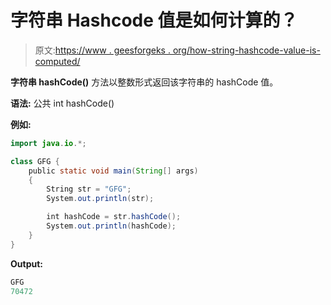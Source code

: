 # 字符串 Hashcode 值是如何计算的？

> 原文:[https://www . geesforgeks . org/how-string-hashcode-value-is-computed/](https://www.geeksforgeeks.org/how-string-hashcode-value-is-calculated/)

**字符串 hashCode()** 方法以整数形式返回该字符串的 hashCode 值。

**语法:**
公共 int hashCode()

**例如:**

```java
import java.io.*;

class GFG {
    public static void main(String[] args)
    {
        String str = "GFG";
        System.out.println(str);

        int hashCode = str.hashCode();
        System.out.println(hashCode);
    }
}
```

**Output:**

```java
GFG
70472

```